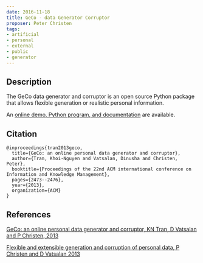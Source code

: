 ```yaml
---
date: 2016-11-18
title: GeCo - data Generator Corruptor
proposer: Peter Christen
tags:
- artificial
- personal
- external
- public
- generator
---
```


## Description

The GeCo data generator and corruptor is an open source Python package that allows flexible
generation or realistic personal information.

An [online demo, Python program, and documentation](http://dmm.anu.edu.au/geco/) are available.

## Citation

```
@inproceedings{tran2013geco,
  title={GeCo: an online personal data generator and corruptor},
  author={Tran, Khoi-Nguyen and Vatsalan, Dinusha and Christen, Peter},
  booktitle={Proceedings of the 22nd ACM international conference on Information and Knowledge Management},
  pages={2473--2476},
  year={2013},
  organization={ACM}
}
```

## References

[GeCo: an online personal data generator and corruptor, KN Tran, D Vatsalan and P Christen,
2013](http://dl.acm.org/citation.cfm?id=2508207)

[Flexible and extensible generation and corruption of personal data, P Christen and D Vatsalan
2013](http://dl.acm.org/citation.cfm?id=2507815&CFID=695793125&CFTOKEN=64343461)

